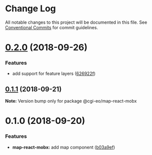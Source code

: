 # Change Log

All notable changes to this project will be documented in this file.
See [Conventional Commits](https://conventionalcommits.org) for commit guidelines.

<a name="0.2.0"></a>
# [0.2.0](https://gitlab.dev.eoss-cloud.it/frontend/oida/compare/@cgi-eo/map-react-mobx@0.1.1...@cgi-eo/map-react-mobx@0.2.0) (2018-09-26)


### Features

* add support for feature layers ([626922f](https://gitlab.dev.eoss-cloud.it/frontend/oida/commit/626922f))





<a name="0.1.1"></a>
## [0.1.1](https://gitlab.dev.eoss-cloud.it/frontend/oida/compare/@cgi-eo/map-react-mobx@0.1.0...@cgi-eo/map-react-mobx@0.1.1) (2018-09-21)

**Note:** Version bump only for package @cgi-eo/map-react-mobx





<a name="0.1.0"></a>
# 0.1.0 (2018-09-20)


### Features

* **map-react-mobx:** add map component ([b03a9ef](https://gitlab.dev.eoss-cloud.it/frontend/oida/commit/b03a9ef))
